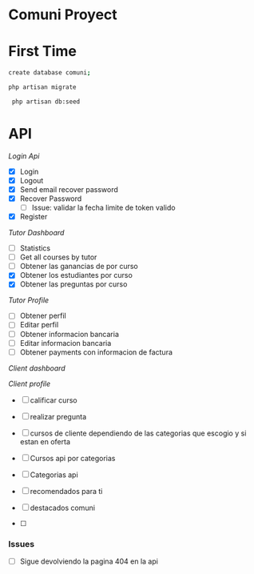 # Comuni Proyect

# First Time

```sh
create database comuni;
```

```sh
php artisan migrate
```

```sh
 php artisan db:seed
```

# API

_Login Api_

-   [x] Login
-   [x] Logout
-   [x] Send email recover password
-   [x] Recover Password
    -   [ ] Issue: validar la fecha limite de token valido
-   [x] Register

_Tutor Dashboard_

-   [ ] Statistics
-   [ ] Get all courses by tutor
-   [ ] Obtener las ganancias de por curso
-   [x] Obtener los estudiantes por curso
-   [x] Obtener las preguntas por curso

_Tutor Profile_

-   [ ] Obtener perfil
-   [ ] Editar perfil
-   [ ] Obtener informacion bancaria
-   [ ] Editar informacion bancaria
-   [ ] Obtener payments con informacion de factura

_Client dashboard_

_Client profile_

-   [ ] calificar curso
-   [ ] realizar pregunta

-   [ ] cursos de cliente dependiendo de las categorias que escogio y si estan en oferta
-   [ ] Cursos api por categorias
-   [ ] Categorias api
-   [ ] recomendados para ti
-   [ ] destacados comuni
-   [ ]


### Issues

- [ ] Sigue devolviendo la pagina 404 en la api
